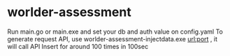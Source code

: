# worlder-assessment
Run main.go or main.exe and set your db and auth value on config.yaml
To generate request API, use worlder-assessment-injectdata.exe <url:port> <unameforauth> <passforauth> , it will call API Insert for around 100 times in 100sec
